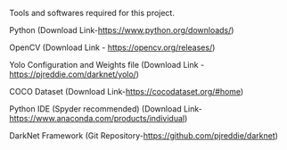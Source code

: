 Tools and softwares required for this project.

Python (Download Link-https://www.python.org/downloads/)

OpenCV (Download Link - https://opencv.org/releases/)

Yolo Configuration and Weights file (Download Link - https://pjreddie.com/darknet/yolo/)

COCO Dataset (Download Link-https://cocodataset.org/#home)

Python IDE (Spyder recommended) (Download Link-https://www.anaconda.com/products/individual)

DarkNet Framework (Git Repository-https://github.com/pjreddie/darknet)

